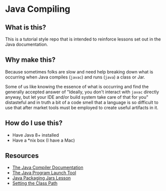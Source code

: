 # Java Compiling

## What is this?

This is a tutorial style repo that is intended to reinforce lessons set out in the Java documentation.

## Why make this?

Because sometimes folks are slow and need help breaking down what is occurring when Java compiles (`javac`) and runs (`java`) a class or Jar.

Some of us like knowing the essence of what is occurring and find the generally accepted answer of "Ideally, you don't interact with `javac` directly anyway, but let your IDE and/or build system take care of that for you" distasteful and in truth a bit of a code smell that a language is so difficult to use that after market tools must be employed to create useful artifacts in it.

## How do I use this?

- Have Java 8+ installed
- Have a *nix box (I have a Mac)

## Resources

- [The Java Compiler Documentation](https://docs.oracle.com/javase/7/docs/technotes/tools/windows/javac.html)
- [The Java Program Launch Tool](https://docs.oracle.com/javase/7/docs/technotes/tools/windows/java.html)
- [Java Packaging Jars Lesson](https://docs.oracle.com/javase/tutorial/deployment/jar/index.html)
- [Setting the Class Path](https://docs.oracle.com/javase/7/docs/technotes/tools/windows/classpath.html)

